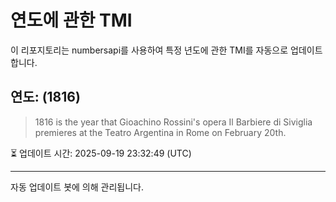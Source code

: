 
# 연도에 관한 TMI

이 리포지토리는 numbersapi를 사용하여 특정 년도에 관한 TMI를 자동으로 업데이트합니다.

## 연도: (1816)
> 1816 is the year that Gioachino Rossini's opera Il Barbiere di Siviglia premieres at the Teatro Argentina in Rome on February 20th.

⏳ 업데이트 시간: 2025-09-19 23:32:49 (UTC)

---
자동 업데이트 봇에 의해 관리됩니다.
